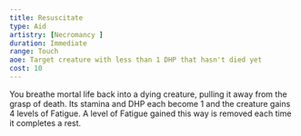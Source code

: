 ```yaml
---
title: Resuscitate
type: Aid
artistry: [Necromancy ]
duration: Immediate
range: Touch
aoe: Target creature with less than 1 DHP that hasn't died yet
cost: 10
---
```

You breathe mortal life back into a dying creature, pulling it away from the grasp of death. Its stamina and DHP each become 1 and the creature gains 4 levels of Fatigue. A level of Fatigue gained this way is removed each time it completes a rest.
